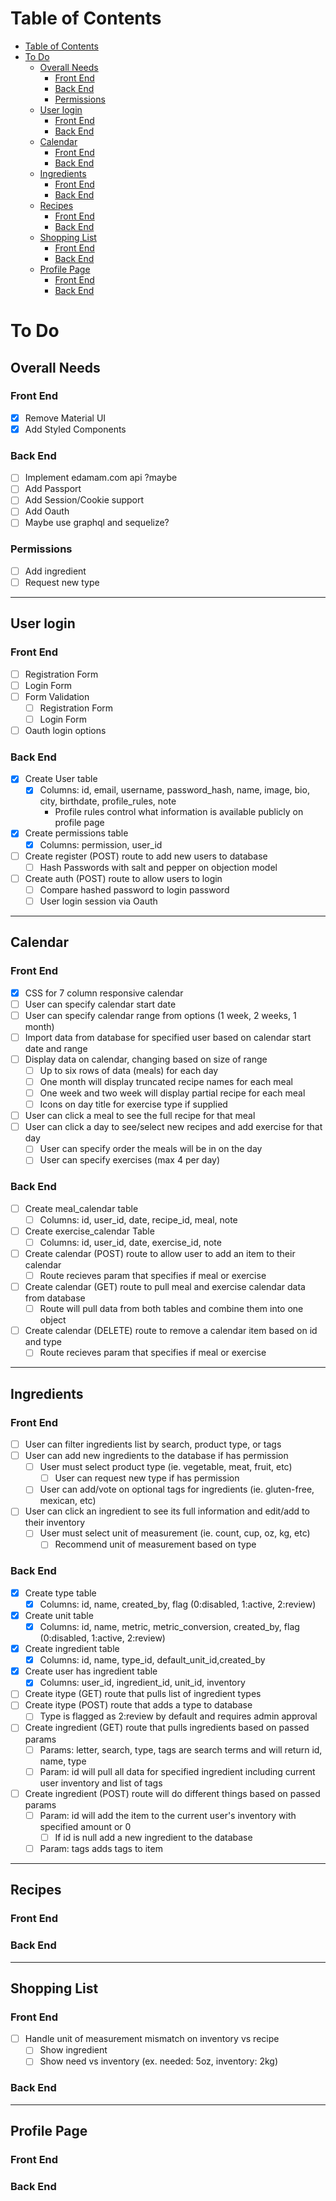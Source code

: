 # Table of Contents
- [Table of Contents](#Table-of-Contents)
- [To Do](#To-Do)
  - [Overall Needs](#Overall-Needs)
    - [Front End](#Front-End)
    - [Back End](#Back-End)
    - [Permissions](#Permissions)
  - [User login](#User-login)
    - [Front End](#Front-End-1)
    - [Back End](#Back-End-1)
  - [Calendar](#Calendar)
    - [Front End](#Front-End-2)
    - [Back End](#Back-End-2)
  - [Ingredients](#Ingredients)
    - [Front End](#Front-End-3)
    - [Back End](#Back-End-3)
  - [Recipes](#Recipes)
    - [Front End](#Front-End-4)
    - [Back End](#Back-End-4)
  - [Shopping List](#Shopping-List)
    - [Front End](#Front-End-5)
    - [Back End](#Back-End-5)
  - [Profile Page](#Profile-Page)
    - [Front End](#Front-End-6)
    - [Back End](#Back-End-6)

# To Do
## Overall Needs
### Front End
  - [x] Remove Material UI
  - [x] Add Styled Components

### Back End
  - [ ] Implement edamam.com api ?maybe
  - [ ] Add Passport
  - [ ] Add Session/Cookie support
  - [ ] Add Oauth
  - [ ] Maybe use graphql and sequelize?

### Permissions
  - [ ] Add ingredient
  - [ ] Request new type

---
## User login
### Front End
  - [ ] Registration Form
  - [ ] Login Form
  - [ ] Form Validation
    - [ ] Registration Form
    - [ ] Login Form
  - [ ] Oauth login options

### Back End
  - [x] Create User table
    - [x] Columns: id, email, username, password\_hash, name, image, bio, city, birthdate, profile\_rules, note
      - Profile rules control what information is available publicly on profile page
  - [x] Create permissions table
    - [x] Columns: permission, user_id
  - [ ] Create register (POST) route to add new users to database
    - [ ] Hash Passwords with salt and pepper on objection model
  - [ ] Create auth (POST) route to allow users to login
    - [ ] Compare hashed password to login password
    - [ ] User login session via Oauth

---
## Calendar
### Front End
  - [x] CSS for 7 column responsive calendar
  - [ ] User can specify calendar start date
  - [ ] User can specify calendar range from options (1 week, 2 weeks, 1 month)
  - [ ] Import data from database for specified user based on calendar start date and range
  - [ ] Display data on calendar, changing based on size of range
    - [ ] Up to six rows of data (meals) for each day
    - [ ] One month will display truncated recipe names for each meal
    - [ ] One week and two week will display partial recipe for each meal
    - [ ] Icons on day title for exercise type if supplied
  - [ ] User can click a meal to see the full recipe for that meal
  - [ ] User can click a day to see/select new recipes and add exercise for that day
    - [ ] User can specify order the meals will be in on the day
    - [ ] User can specify exercises (max 4 per day)

### Back End
  - [ ] Create meal_calendar table
    - [ ] Columns: id, user\_id, date, recipe\_id, meal, note
  - [ ] Create exercise_calendar Table
    - [ ] Columns: id, user\_id, date, exercise\_id, note
  - [ ] Create calendar (POST) route to allow user to add an item to their calendar
    - [ ] Route recieves param that specifies if meal or exercise
  - [ ] Create calendar (GET) route to pull meal and exercise calendar data from database
    - [ ] Route will pull data from both tables and combine them into one object
  - [ ] Create calendar (DELETE) route to remove a calendar item based on id and type
    - [ ] Route recieves param that specifies if meal or exercise

---
## Ingredients
### Front End
  - [ ] User can filter ingredients list by search, product type, or tags
  - [ ] User can add new ingredients to the database if has permission
    - [ ] User must select product type (ie. vegetable, meat, fruit, etc)
      - [ ] User can request new type if has permission
    - [ ] User can add/vote on optional tags for ingredients (ie. gluten-free, mexican, etc)
  - [ ] User can click an ingredient to see its full information and edit/add to their inventory
    - [ ] User must select unit of measurement (ie. count, cup, oz, kg, etc)
      - [ ] Recommend unit of measurement based on type

### Back End
  - [x] Create type table
    - [x] Columns: id, name, created_by, flag (0:disabled, 1:active, 2:review)
  - [x] Create unit table
    - [x] Columns: id, name, metric, metric_conversion, created_by, flag (0:disabled, 1:active, 2:review)
  - [x] Create ingredient table
    - [x] Columns: id, name, type_id, default_unit_id,created_by
  - [x] Create user has ingredient table
    - [x] Columns: user_id, ingredient_id, unit_id, inventory
  - [ ] Create itype (GET) route that pulls list of ingredient types
  - [ ] Create itype (POST) route that adds a type to database
    - [ ] Type is flagged as 2:review by default and requires admin approval
  - [ ] Create ingredient (GET) route that pulls ingredients based on passed params
    - [ ] Params: letter, search, type, tags are search terms and will return id, name, type
    - [ ] Param: id will pull all data for specified ingredient including current user inventory and list of tags
  - [ ] Create ingredient (POST) route will do different things based on passed params
    - [ ] Param: id will add the item to the current user's inventory with specified amount or 0
      - [ ] If id is null add a new ingredient to the database
    - [ ] Param: tags adds tags to item

---
## Recipes
### Front End


### Back End


---
## Shopping List
### Front End
  - [ ] Handle unit of measurement mismatch on inventory vs recipe
    - [ ] Show ingredient
    - [ ] Show need vs inventory (ex. needed: 5oz, inventory: 2kg)

### Back End


---
## Profile Page
### Front End


### Back End
